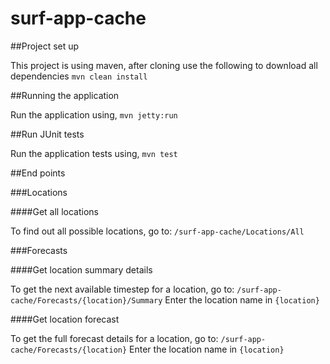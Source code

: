 surf-app-cache
==============

##Project set up

This project is using maven, after cloning use the following to download all dependencies ```mvn clean install```

##Running the application

Run the application using, ```mvn jetty:run```

##Run JUnit tests

Run the application tests using, ```mvn test```

##End points

###Locations

####Get all locations

To find out all possible locations, go to: ```/surf-app-cache/Locations/All```

###Forecasts

####Get location summary details

To get the next available timestep for a location, go to: ```/surf-app-cache/Forecasts/{location}/Summary```
Enter the location name in ```{location}```


####Get location forecast

To get the full forecast details for a location, go to: ```/surf-app-cache/Forecasts/{location}```
Enter the location name in ```{location}```
